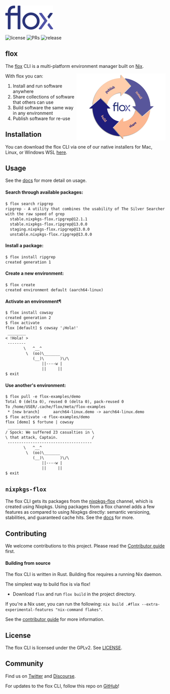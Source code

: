 <p>
    <a href="https://floxdev.com" target="_blank"><img src="img/flox_blue_small.png" alt="flox logo" /></a>
</p>

![license](https://badgen.net/badge/license/GPLv2/green)
![PRs](https://badgen.net/badge/PRs/welcome/green)
![release](https://badgen.net/badge/release/v0.1.0/purple)

## flox

The [flox](https://floxdev.com) CLI is a multi-platform environment manager
built on [Nix](https://github.com/nixOS/nix).

<img style="float:right" alt="flox flywheel" align="right" width="280" src="img/310703783_812187779826049_7314390197914243071_n.png">

With flox you can:

1. Install and run software anywhere
2. Share collections of software that others can use
3. Build software the same way in any environment
4. Publish software for re-use



## Installation

You can download the flox CLI via one of our native installers for Mac, Linux, or Windows WSL [here](https://floxdev.com/docs).

## Usage

See the [docs](https://floxdev.com/docs) for more detail on usage.

#### Search through available packages:

``` { .console .no-copy }
$ flox search ripgrep
ripgrep - A utility that combines the usability of The Silver Searcher with the raw speed of grep
  stable.nixpkgs-flox.ripgrep@12.1.1
  stable.nixpkgs-flox.ripgrep@13.0.0
  staging.nixpkgs-flox.ripgrep@13.0.0
  unstable.nixpkgs-flox.ripgrep@13.0.0
```

#### Install a package:

``` { .console .no-copy }
$ flox install ripgrep
created generation 1
```

#### Create a new environment:

``` { .console .no-copy }
$ flox create
created environment default (aarch64-linux)
```

#### Activate an environment¶
``` { .console .no-copy }
$ flox install cowsay
created generation 2
$ flox activate
flox [default] $ cowsay '¡Hola!'
 ________
< !Hola! >
 --------
        \   ^__^
         \  (oo)\_______
            (__)\       )\/\
                ||----w |
                ||     ||
$ exit
```

#### Use another's environment:

``` { .console .no-copy }
$ flox pull -e flox-examples/demo
Total 0 (delta 0), reused 0 (delta 0), pack-reused 0
To /home/USER/.cache/flox/meta/flox-examples
 * [new branch]      aarch64-linux.demo -> aarch64-linux.demo
$ flox activate -e flox-examples/demo
flox [demo] $ fortune | cowsay
 _____________________________________
/ Spock: We suffered 23 casualties in \
\ that attack, Captain.               /
 -------------------------------------
        \   ^__^
         \  (oo)\_______
            (__)\       )\/\
                ||----w |
                ||     ||
$ exit
```


## `nixpkgs-flox`

The flox CLI gets its packages from the
[nixpkgs-flox](https://github.com/flox/nixpkgs-flox) channel, which is created
using Nixpkgs.
Using packages from a flox channel adds a few features as compared to using
Nixpkgs directly: semantic versioning, stabilities, and guaranteed cache hits.
See the [docs](https://floxdev.com/docs/basics) for more.

## Contributing

We welcome contributions to this project. Please read the [Contributor guide](./CONTRIBUTING.md) first.

#### Building from source

The flox CLI is written in Rust. Building flox requires a running Nix daemon.

The simplest way to build flox is via flox!
- Download `flox` and run `flox build` in the project directory.

If you're a Nix user, you can run the following:
`nix build .#flox --extra-experimental-features "nix-command flakes"`.

See the [contributor guide](./CONTRIBUTING.md) for more information.

## License

The flox CLI is licensed under the GPLv2. See [LICENSE](./LICENSE).

## Community

Find us on [Twitter](https://twitter.com/floxdevelopment) and [Discourse](https://discourse.floxdev.com).

For updates to the flox CLI, follow this repo on [GitHub](https://github.com/flox/flox)!
